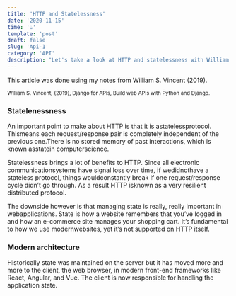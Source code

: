 ```yaml
---
title: 'HTTP and Statelessness'
date: '2020-11-15'
time: '☕️'
template: 'post'
draft: false
slug: 'Api-1'
category: 'API'
description: "Let's take a look at HTTP and statelessness with William S. Vincent"
---
```


This article was done using my notes from William S. Vincent (2019).

<sub>William S. Vincent, (2019), Django for APIs, Build web APIs with Python and Django.</sub>

### Statelenessness

An important point to make about HTTP is that it is astatelessprotocol. Thismeans each request/response pair is completely independent of the previous one.There is no stored memory of past interactions, which is known asstatein computerscience.

Statelessness brings a lot of benefits to HTTP. Since all electronic communicationsystems have signal loss over time, if wedidnothave a stateless protocol, things wouldconstantly break if one request/response cycle didn’t go through. As a result HTTP isknown as a very resilient distributed protocol.

The downside however is that managing state is really, really important in webapplications. State is how a website remembers that you’ve logged in and how an e-commerce site manages your shopping cart. It’s fundamental to how we use modernwebsites, yet it’s not supported on HTTP itself.

### Modern architecture

Historically state was maintained on the server but it has moved more and more to the client, the web browser, in modern front-end frameworks like React, Angular, and Vue. The client is now responsible for handling the application state. 